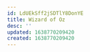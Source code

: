 ```yaml
---
id: LdUEkSff2jSDTlY8DonYE
title: Wizard of Oz
desc: ''
updated: 1638770209420
created: 1638770209420
---
```


